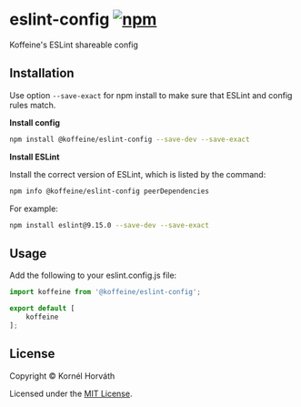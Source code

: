 <h1>
	eslint-config
	<a href="https://www.npmjs.com/package/@koffeine/eslint-config"><img alt="npm" src="https://img.shields.io/npm/v/@koffeine/eslint-config"></a>
</h1>

Koffeine's ESLint shareable config

## Installation

Use option `--save-exact` for npm install to make sure that ESLint and config rules match.

__Install config__

```sh
npm install @koffeine/eslint-config --save-dev --save-exact
```

__Install ESLint__

Install the correct version of ESLint, which is listed by the command:

```sh
npm info @koffeine/eslint-config peerDependencies
```

For example:

```sh
npm install eslint@9.15.0 --save-dev --save-exact
```

## Usage

Add the following to your eslint.config.js file:

```js
import koffeine from '@koffeine/eslint-config';

export default [
    koffeine
];
```

## License

Copyright © Kornél Horváth

Licensed under the [MIT License](https://raw.githubusercontent.com/koffeine/eslint-config/master/LICENSE).
